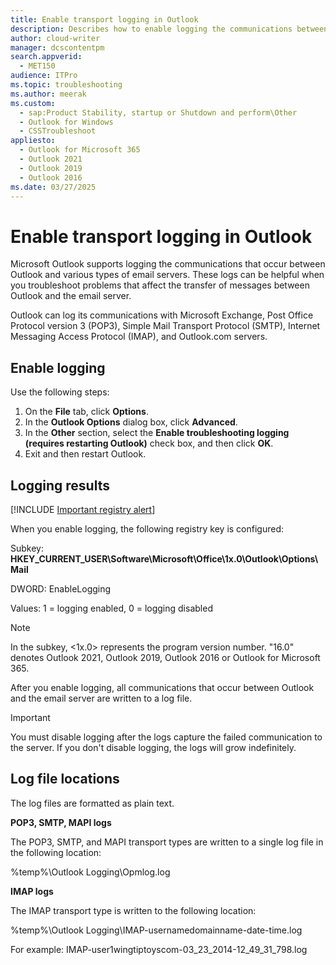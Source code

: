 ```yaml
---
title: Enable transport logging in Outlook
description: Describes how to enable logging the communications between Outlook and e-mail servers in plain text format.
author: cloud-writer
manager: dcscontentpm
search.appverid: 
  - MET150
audience: ITPro
ms.topic: troubleshooting
ms.author: meerak
ms.custom: 
  - sap:Product Stability, startup or Shutdown and perform\Other
  - Outlook for Windows
  - CSSTroubleshoot
appliesto: 
  - Outlook for Microsoft 365
  - Outlook 2021
  - Outlook 2019
  - Outlook 2016
ms.date: 03/27/2025
---
```


# Enable transport logging in Outlook

Microsoft Outlook supports logging the communications that occur between Outlook and various types of email servers. These logs can be helpful when you troubleshoot problems that affect the transfer of messages between Outlook and the email server.

Outlook can log its communications with Microsoft Exchange, Post Office Protocol version 3 (POP3), Simple Mail Transport Protocol (SMTP), Internet Messaging Access Protocol (IMAP), and Outlook.com servers.

## Enable logging

Use the following steps:

1. On the **File** tab, click **Options**.
2. In the **Outlook Options** dialog box, click **Advanced**.
3. In the **Other** section, select the **Enable troubleshooting logging (requires restarting Outlook)** check box, and then click **OK**.
4. Exit and then restart Outlook.

## Logging results

[!INCLUDE [Important registry alert](../../includes/registry-important-alert.md)]

When you enable logging, the following registry key is configured:

Subkey: **HKEY_CURRENT_USER\Software\Microsoft\Office\1x.0\Outlook\Options\Mail**

DWORD: EnableLogging

Values: 1 = logging enabled, 0 = logging disabled

> [!NOTE]
> In the subkey, <1x.0> represents the program version number. "16.0" denotes Outlook 2021, Outlook 2019, Outlook 2016 or Outlook for Microsoft 365.

After you enable logging, all communications that occur between Outlook and the email server are written to a log file.

> [!IMPORTANT]
> You must disable logging after the logs capture the failed communication to the server. If you don't disable logging, the logs will grow indefinitely.

## Log file locations

The log files are formatted as plain text.

**POP3, SMTP, MAPI logs**

The POP3, SMTP, and MAPI transport types are written to a single log file in the following location:

%temp%\Outlook Logging\Opmlog.log

**IMAP logs**

The IMAP transport type is written to the following location:

%temp%\Outlook Logging\IMAP-usernamedomainname-date-time.log

For example: IMAP-user1wingtiptoyscom-03_23_2014-12_49_31_798.log
